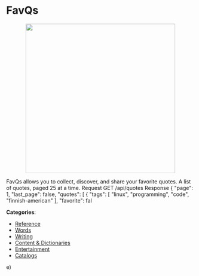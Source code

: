 # FavQs
<p align="center">
    <img width="400" src="https://raw.githubusercontent.com/apis-list/apis-list/apis/favqs/logo_256x256.png" />
</p>

FavQs allows you to collect, discover, and share your favorite quotes.  A list of quotes, paged 25 at a time. Request GET /api/quotes Response { "page": 1, "last_page": false, "quotes": [ { "tags": [ "linux", "programming", "code", "finnish-american" ], "favorite": fal



**Categories**:
- [Reference](https://github.com/apis-list/apis-list#reference)
- [Words](https://github.com/apis-list/apis-list#words)
- [Writing](https://github.com/apis-list/apis-list#writing)
- [Content & Dictionaries](https://github.com/apis-list/apis-list#content-and-dictionaries)
- [Entertainment](https://github.com/apis-list/apis-list#entertainment)
- [Catalogs](https://github.com/apis-list/apis-list#catalogs)



e)



